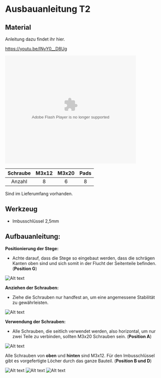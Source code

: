 # Ausbauanleitung T2 #
## Material ##


Anleitung dazu findet ihr hier. 

https://youtu.be/INyY0__D8Ug

<object width="425" height="350">
  <param name="movie" value="https://youtu.be/INyY0__D8Ug" />
  <param name="wmode" value="transparent" />
  <embed src="https://youtu.be/INyY0__D8Ug"
         type="application/x-shockwave-flash"
         wmode="transparent" width="425" height="350" />
</object>



| Schraube | M3x12 | M3x20 | Pads | 
| :---:   | :---: | :---: | :---: |
| Anzahl  | 8 | 6  |  8 |

Sind im Lieferumfang vorhanden.

## Werkzeug ## 
- Imbusschlüssel 2,5mm 


## Aufbauanleitung: ##

**Positionierung der Stege:**
- Achte darauf, dass die Stege so eingebaut werden, dass die schrägen Kanten oben sind und sich somit in der Flucht der Seitenteile befinden. (**Position G**)

![Alt text](pics/Steg_Einbaurichtung_G.jpg?raw=true "Title")

**Anziehen der Schrauben:**
- Ziehe  die Schrauben nur handfest an, um eine angemessene Stabilität zu gewährleisten.


![Alt text](pics/T2_NG.jpg?raw=true "Title")

**Verwendung der Schrauben:**
- Alle Schrauben, die seitlich verwendet werden, also horizontal, um nur zwei Teile zu verbinden, sollten M3x20 Schrauben sein. (**Position A**)


![Alt text](pics/Setenansicht_20_F.jpg?raw=true "Title")


Alle Schrauben von **oben** und **hinten** sind M3x12. Für den Imbusschlüssel gibt es vorgefertigte Löcher durch das ganze Bauteil.  (**Position B und D**)

![Alt text](pics/PXL_20240324_134715616_t.jpg?raw=true "Title")
![Alt text](pics/Setenansicht_12_D.jpg?raw=true "Title")
![Alt text](pics/Setenansicht_12_D1.jpg?raw=true "Title")
